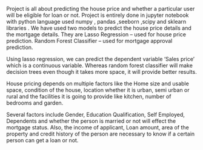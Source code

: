 Project is all about predicting the house price and whether a particular user will be eligible for loan or not. Project is entirely done in jupyter notebook with python language used numpy , pandas ,seeborn ,scipy and sklearn libraries . We have used two models to predict the house price details and the mortgage details. They are Lasso Regression – used for house price prediction. Random Forest Classifier – used for mortgage approval prediction.

Using lasso regression, we can predict the dependent variable ‘Sales price’ which is a continuous variable. Whereas random forest classifier will make decision trees even though it takes more space, it will provide better results.

House pricing depends on multiple factors like the Home size and usable space, condition of the house, location whether it is urban, semi urban or rural and the facilities it is going to provide like kitchen, number of bedrooms and garden.

Several factors include Gender, Education Qualification, Self Employed, Dependents and whether the person is married or not will effect the mortgage status. Also, the income of applicant, Loan amount, area of the property and credit history of the person are necessary to know if a certain person can get a loan or not.

